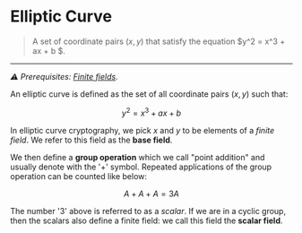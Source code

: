 # Elliptic Curve
> A set of coordinate pairs $(x,y)$ that satisfy the equation $y^2 = x^3 + ax + b $.

---

*⚠️ Prerequisites: [Finite fields](https://zcash.github.io/halo2/background/fields.html).*

An elliptic curve is defined as the set of all coordinate pairs $(x, y)$ such that:

$$ y^2 = x^3 + ax + b $$

In elliptic curve cryptography, we pick $x$ and $y$ to be elements of a *finite field*. We refer to this field as the **base field**.

We then define a **group operation** which we call "point addition" and usually denote with the '$+$' symbol. Repeated applications of the group operation can be counted like below:

$$
A + A + A = 3A
$$

The number '$3$' above is referred to as a *scalar*. If we are in a cyclic group, then the scalars also define a finite field: we call this field the **scalar field**. 